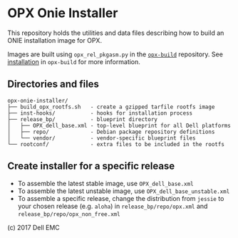 # OPX Onie Installer

This repository holds the utilities and data files describing how to build an ONIE installation image for OPX.

Images are built using `opx_rel_pkgasm.py` in the [`opx-build`](http://git.openswitch.net/cgit/opx/opx-build/) repository. See [installation](https://github.com/open-switch/opx-build#installation) in `opx-build` for more information.

## Directories and files

```
opx-onie-installer/
├── build_opx_rootfs.sh   - create a gzipped tarfile rootfs image
├── inst-hooks/           - hooks for installation process
├── release_bp/           - blueprint directory
│   ├── OPX_dell_base.xml - top-level blueprint for all Dell platforms
│   ├── repo/             - Debian package repository definitions
│   └── vendor/           - vendor-specific blueprint files
└── rootconf/             - extra files to be included in the rootfs
```

## Create installer for a specific release

* To assemble the latest stable image, use `OPX_dell_base.xml`
* To assemble the latest unstable image, use `OPX_dell_base_unstable.xml`
* To assemble a specific release, change the distribution from `jessie` to your chosen release (e.g. `aloha`) in `release_bp/repo/opx.xml` and `release_bp/repo/opx_non_free.xml`

(c) 2017 Dell EMC
